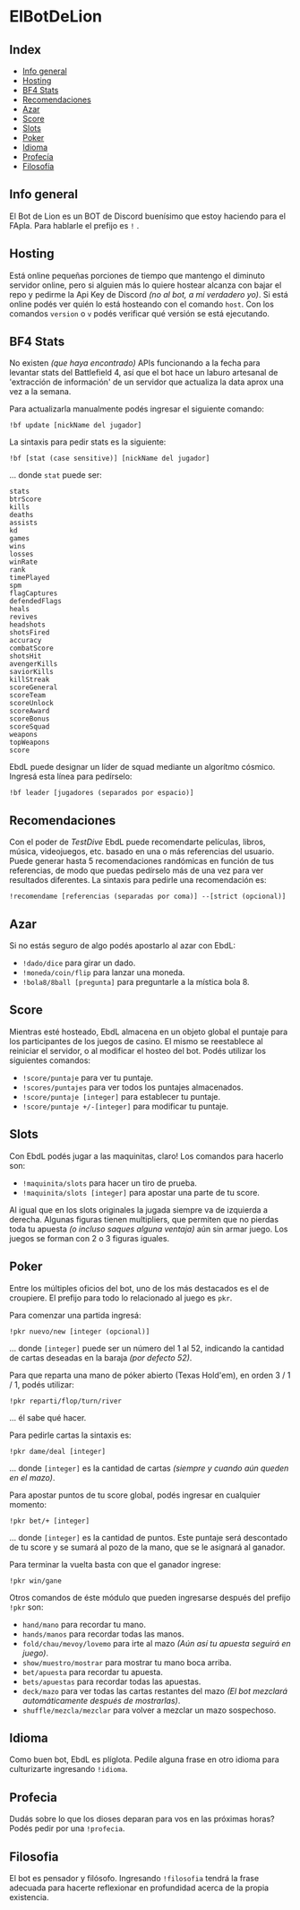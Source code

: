 # ElBotDeLion

## Index
* [Info general](#info-general)
* [Hosting](#hosting)
* [BF4 Stats](#bf4-stats)
* [Recomendaciones](#recomendaciones)
* [Azar](#azar)
* [Score](#score)
* [Slots](#slots)
* [Poker](#poker)
* [Idioma](#idioma)
* [Profecía](#profecia)
* [Filosofía](#filosofia)


## Info general
El Bot de Lion es un BOT de Discord buenísimo que estoy haciendo para el FApla.
Para hablarle el prefijo es `!` .


## Hosting
Está online pequeñas porciones de tiempo que mantengo el diminuto servidor online, pero si alguien más lo quiere hostear alcanza con bajar el repo y pedirme la Api Key de Discord *(no al bot, a mi verdadero yo)*.
Si está online podés ver quién lo está hosteando con el comando `host`.
Con los comandos `version` o `v` podés verificar qué versión se está ejecutando.


## BF4 Stats
No existen *(que haya encontrado)* APIs funcionando a la fecha para levantar stats del Battlefield 4, así que el bot hace un laburo artesanal de 'extracción de información' de un servidor que actualiza la data aprox una vez a la semana.

Para actualizarla manualmente podés ingresar el siguiente comando:
```
!bf update [nickName del jugador]
```

La sintaxis para pedir stats es la siguiente:
```
!bf [stat (case sensitive)] [nickName del jugador]
```
... donde `stat` puede ser:
```
stats
btrScore
kills
deaths
assists
kd
games
wins
losses
winRate
rank
timePlayed
spm
flagCaptures
defendedFlags
heals
revives
headshots
shotsFired
accuracy
combatScore
shotsHit
avengerKills
saviorKills
killStreak
scoreGeneral
scoreTeam
scoreUnlock
scoreAward
scoreBonus
scoreSquad
weapons
topWeapons
score
```

EbdL puede designar un líder de squad mediante un algorítmo cósmico. Ingresá esta línea para pedírselo:
```
!bf leader [jugadores (separados por espacio)]
```


## Recomendaciones
Con el poder de *TestDive* EbdL puede recomendarte películas, libros, música, videojuegos, etc. basado en una o más referencias del usuario. Puede generar hasta 5 recomendaciones randómicas en función de tus referencias, de modo que puedas pedírselo más de una vez para ver resultados diferentes.
La sintaxis para pedirle una recomendación es:
```
!recomendame [referencias (separadas por coma)] --[strict (opcional)]
```


## Azar
Si no estás seguro de algo podés apostarlo al azar con EbdL:
* `!dado/dice` para girar un dado.
* `!moneda/coin/flip` para lanzar una moneda.
* `!bola8/8ball [pregunta]` para preguntarle a la mística bola 8.


## Score
Mientras esté hosteado, EbdL almacena en un objeto global el puntaje para los participantes de los juegos de casino. El mismo se reestablece al reiniciar el servidor, o al modificar el hosteo del bot. Podés utilizar los siguientes comandos:
* `!score/puntaje` para ver tu puntaje.
* `!scores/puntajes` para ver todos los puntajes almacenados.
* `!score/puntaje [integer]` para establecer tu puntaje.
* `!score/puntaje +/-[integer]` para modificar tu puntaje.


## Slots
Con EbdL podés jugar a las maquinitas, claro! Los comandos para hacerlo son:
* `!maquinita/slots` para hacer un tiro de prueba.
* `!maquinita/slots [integer]` para apostar una parte de tu score.

Al igual que en los slots originales la jugada siempre va de izquierda a derecha. Algunas figuras tienen multipliers, que permiten que no pierdas toda tu apuesta *(o incluso saques alguna ventaja)* aún sin armar juego. Los juegos se forman con 2 o 3 figuras iguales.


## Poker
Entre los múltiples oficios del bot, uno de los más destacados es el de croupiere. El prefijo para todo lo relacionado al juego es `pkr`.

Para comenzar una partida ingresá:
```
!pkr nuevo/new [integer (opcional)]
```
... donde `[integer]` puede ser un número del 1 al 52, indicando la cantidad de cartas deseadas en la baraja *(por defecto 52)*.

Para que reparta una mano de póker abierto (Texas Hold'em), en orden 3 / 1 / 1, podés utilizar:
```
!pkr reparti/flop/turn/river
```
... él sabe qué hacer.

Para pedirle cartas la sintaxis es:
```
!pkr dame/deal [integer]
```
... donde `[integer]` es la cantidad de cartas *(siempre y cuando aún queden en el mazo)*.


Para apostar puntos de tu score global, podés ingresar en cualquier momento:
```
!pkr bet/+ [integer]
```
... donde `[integer]` es la cantidad de puntos. Este puntaje será descontado de tu score y se sumará al pozo de la mano, que se le asignará al ganador.

Para terminar la vuelta basta con que el ganador ingrese:
```
!pkr win/gane
```

Otros comandos de éste módulo que pueden ingresarse después del prefijo `!pkr` son:
* `hand/mano` para recordar tu mano.
* `hands/manos` para recordar todas las manos.
* `fold/chau/mevoy/lovemo` para irte al mazo *(Aún así tu apuesta seguirá en juego)*.
* `show/muestro/mostrar` para mostrar tu mano boca arriba.
* `bet/apuesta` para recordar tu apuesta.
* `bets/apuestas` para recordar todas las apuestas.
* `deck/mazo` para ver todas las cartas restantes del mazo *(El bot mezclará automáticamente después de mostrarlas)*.
* `shuffle/mezcla/mezclar` para volver a mezclar un mazo sospechoso.


## Idioma
Como buen bot, EbdL es plíglota. Pedile alguna frase en otro idioma para culturizarte ingresando `!idioma`.


## Profecia
Dudás sobre lo que los dioses deparan para vos en las próximas horas? Podés pedir por una `!profecia`.


## Filosofia
El bot es pensador y filósofo. Ingresando `!filosofia` tendrá la frase adecuada para hacerte reflexionar en profundidad acerca de la propia existencia.
